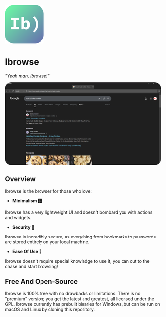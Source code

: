 <img src="resources/icons/logos/ibrowse_icon.svg" width="125">

# Ibrowse
_"Yeah man, Ibrowse!"_

<img src="resources/screenshots/ibrowse_startup.png" style="border-radius: 20px; width: auto;">

## Overview
Ibrowse is the browser for those who love:

- **Minimalism 🎛️**

Ibrowse has a very lightweight UI and doesn't bombard you with actions and widgets.

- **Security 🔐**

Ibrowse is incredibly secure, as everything from bookmarks to passwords are stored entirely on your local machine.

- **Ease Of Use 🍰**

Ibrowse doesn't require special knowledge to use it, you can cut to the chase and start browsing!

## Free And Open-Source
Ibrowse is 100% free with no drawbacks or limitations. There is no "premium" version; you get
the latest and greatest, all licensed under the GPL. Ibrowse currently has prebuilt binaries for Windows,
but can be run on macOS and Linux by cloning this repository.
